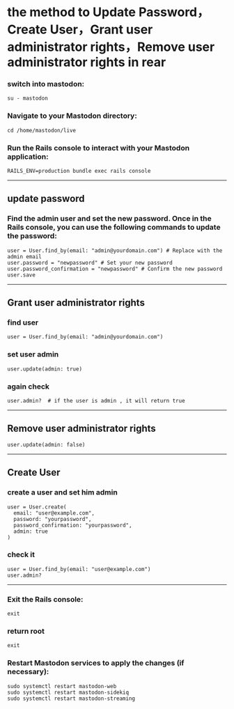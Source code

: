 
# the method to Update Password，Create User，Grant user administrator rights，Remove user administrator rights in rear

### switch into mastodon:
```
su - mastodon
```
### Navigate to your Mastodon directory:
```
cd /home/mastodon/live
```
### Run the Rails console to interact with your Mastodon application:
```
RAILS_ENV=production bundle exec rails console
```
----------------------------------------------
## update password

### Find the admin user and set the new password. Once in the Rails console, you can use the following commands to update the password:
```
user = User.find_by(email: "admin@yourdomain.com") # Replace with the admin email
user.password = "newpassword" # Set your new password
user.password_confirmation = "newpassword" # Confirm the new password
user.save
```
----------------------------------------------
## Grant user administrator rights

### find user
```
user = User.find_by(email: "admin@yourdomain.com")
```
### set user admin
```
user.update(admin: true)
```
### again check
```
user.admin?  # if the user is admin , it will return true
```
----------------------------------------------
## Remove user administrator rights
```
user.update(admin: false)
```
----------------------------------------------
## Create User
### create a user and set him admin
```
user = User.create(
  email: "user@example.com",           
  password: "yourpassword",            
  password_confirmation: "yourpassword",  
  admin: true                          
)
```
### check it
```
user = User.find_by(email: "user@example.com")  
user.admin?  
```
----------------------------------------------
### Exit the Rails console:
```
exit
```
### return root
```
exit
```
### Restart Mastodon services to apply the changes (if necessary):
```
sudo systemctl restart mastodon-web
sudo systemctl restart mastodon-sidekiq
sudo systemctl restart mastodon-streaming
```
